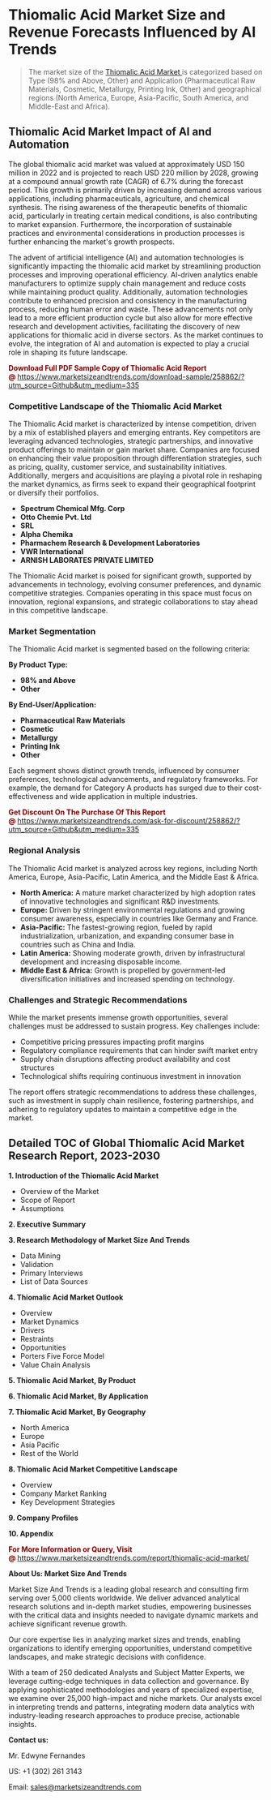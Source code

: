 <h1>Thiomalic Acid Market Size and Revenue Forecasts Influenced by AI Trends</h1><blockquote><p>The market size of the <a href="https://www.marketsizeandtrends.com/download-sample/258862/?utm_source=Github&amp;utm_medium=335" target="_blank">Thiomalic Acid Market </a>is categorized based on Type (98% and Above, Other) and Application (Pharmaceutical Raw Materials, Cosmetic, Metallurgy, Printing Ink, Other) and geographical regions (North America, Europe, Asia-Pacific, South America, and Middle-East and Africa).</p></blockquote><p><h2>Thiomalic Acid Market Impact of AI and Automation</h2><p>The global thiomalic acid market was valued at approximately USD 150 million in 2022 and is projected to reach USD 220 million by 2028, growing at a compound annual growth rate (CAGR) of 6.7% during the forecast period. This growth is primarily driven by increasing demand across various applications, including pharmaceuticals, agriculture, and chemical synthesis. The rising awareness of the therapeutic benefits of thiomalic acid, particularly in treating certain medical conditions, is also contributing to market expansion. Furthermore, the incorporation of sustainable practices and environmental considerations in production processes is further enhancing the market's growth prospects.</p><p>The advent of artificial intelligence (AI) and automation technologies is significantly impacting the thiomalic acid market by streamlining production processes and improving operational efficiency. AI-driven analytics enable manufacturers to optimize supply chain management and reduce costs while maintaining product quality. Additionally, automation technologies contribute to enhanced precision and consistency in the manufacturing process, reducing human error and waste. These advancements not only lead to a more efficient production cycle but also allow for more effective research and development activities, facilitating the discovery of new applications for thiomalic acid in diverse sectors. As the market continues to evolve, the integration of AI and automation is expected to play a crucial role in shaping its future landscape.</p></p><p><strong><span style="color: #800000;">Download Full PDF Sample Copy of Thiomalic Acid Report @</span>&nbsp;</strong><a href="https://www.marketsizeandtrends.com/download-sample/258862/?utm_source=Github&amp;utm_medium=335">https://www.marketsizeandtrends.com/download-sample/258862/?utm_source=Github&amp;utm_medium=335</a></p><h3>Competitive Landscape of the Thiomalic Acid Market</h3><p>The Thiomalic Acid market is characterized by intense competition, driven by a mix of established players and emerging entrants. Key competitors are leveraging advanced technologies, strategic partnerships, and innovative product offerings to maintain or gain market share. Companies are focused on enhancing their value proposition through differentiation strategies, such as pricing, quality, customer service, and sustainability initiatives. Additionally, mergers and acquisitions are playing a pivotal role in reshaping the market dynamics, as firms seek to expand their geographical footprint or diversify their portfolios.</p><p><strong><p><ul><li>Spectrum Chemical Mfg. Corp </li><li> Otto Chemie Pvt. Ltd </li><li> SRL </li><li> Alpha Chemika </li><li> Pharmachem Research & Development Laboratories </li><li> VWR International </li><li> ARNISH LABORATES PRIVATE LIMITED</p></li></ul></p></strong></p><p>The Thiomalic Acid market is poised for significant growth, supported by advancements in technology, evolving consumer preferences, and dynamic competitive strategies. Companies operating in this space must focus on innovation, regional expansions, and strategic collaborations to stay ahead in this competitive landscape.</p><h3>Market Segmentation</h3><p>The Thiomalic Acid market is segmented based on the following criteria:</p><p><strong>By Product Type:</strong></p><p><strong><p><ul><li>98% and Above </li><li> Other</p></li></ul></p></strong></p><p><strong>By End-User/Application:</strong></p><p><strong><p><ul><li>Pharmaceutical Raw Materials </li><li> Cosmetic </li><li> Metallurgy </li><li> Printing Ink </li><li> Other</p></li></ul></p></strong></p><p>Each segment shows distinct growth trends, influenced by consumer preferences, technological advancements, and regulatory frameworks. For example, the demand for Category A products has surged due to their cost-effectiveness and wide application in multiple industries.</p><p><strong><span style="color: #800000;">Get Discount On The Purchase Of This Report @&nbsp;</span></strong><a href="https://www.marketsizeandtrends.com/ask-for-discount/258862/?utm_source=Github&amp;utm_medium=335">https://www.marketsizeandtrends.com/ask-for-discount/258862/?utm_source=Github&amp;utm_medium=335</a></p><h3>Regional Analysis</h3><p>The Thiomalic Acid market is analyzed across key regions, including North America, Europe, Asia-Pacific, Latin America, and the Middle East &amp; Africa.</p><ul><li><strong>North America:</strong> A mature market characterized by high adoption rates of innovative technologies and significant R&amp;D investments.</li><li><strong>Europe:</strong> Driven by stringent environmental regulations and growing consumer awareness, especially in countries like Germany and France.</li><li><strong>Asia-Pacific:</strong> The fastest-growing region, fueled by rapid industrialization, urbanization, and expanding consumer base in countries such as China and India.</li><li><strong>Latin America:</strong> Showing moderate growth, driven by infrastructural development and increasing disposable income.</li><li><strong>Middle East &amp; Africa:</strong> Growth is propelled by government-led diversification initiatives and increased spending on technology.</li></ul><h3>Challenges and Strategic Recommendations</h3><p>While the market presents immense growth opportunities, several challenges must be addressed to sustain progress. Key challenges include:</p><ul><li>Competitive pricing pressures impacting profit margins</li><li>Regulatory compliance requirements that can hinder swift market entry</li><li>Supply chain disruptions affecting product availability and cost structures</li><li>Technological shifts requiring continuous investment in innovation</li></ul><p>The report offers strategic recommendations to address these challenges, such as investment in supply chain resilience, fostering partnerships, and adhering to regulatory updates to maintain a competitive edge in the market.</p><h2>Detailed TOC of Global Thiomalic Acid Market Research Report, 2023-2030</h2><p><strong>1. Introduction of the Thiomalic Acid Market</strong></p><ul><li>Overview of the Market</li><li>Scope of Report</li><li>Assumptions&nbsp;</li></ul><p><strong>2. Executive Summary</strong></p><p><strong>3. Research Methodology of <strong>Market Size And Trends</strong></strong></p><ul><li>Data Mining</li><li>Validation</li><li>Primary Interviews</li><li>List of Data Sources&nbsp;</li></ul><p><strong>4. Thiomalic Acid Market Outlook</strong></p><ul><li>Overview</li><li>Market Dynamics</li><li>Drivers</li><li>Restraints</li><li>Opportunities</li><li>Porters Five Force Model</li><li>Value Chain Analysis&nbsp;</li></ul><p><strong>5. Thiomalic Acid Market, By Product</strong></p><p><strong>6. Thiomalic Acid Market, By Application</strong></p><p><strong>7. Thiomalic Acid Market, By Geography</strong></p><ul><li>North America</li><li>Europe</li><li>Asia Pacific</li><li>Rest of the World&nbsp;</li></ul><p><strong>8. Thiomalic Acid Market Competitive Landscape</strong></p><ul><li>Overview</li><li>Company Market Ranking</li><li>Key Development Strategies&nbsp;</li></ul><p><strong>9. Company Profiles</strong></p><p><strong>10. Appendix</strong></p><p><strong><span style="color: #800000;">For More Information or Query, Visit @&nbsp;</span></strong><a href="https://www.marketsizeandtrends.com/report/thiomalic-acid-market/">https://www.marketsizeandtrends.com/report/thiomalic-acid-market/</a></p><p></p><p><strong>About Us:&nbsp;Market Size And Trends</strong></p><p>Market Size And Trends&nbsp;is a leading global research and consulting firm serving over 5,000 clients worldwide. We deliver advanced analytical research solutions and in-depth market studies, empowering businesses with the critical data and insights needed to navigate dynamic markets and achieve significant revenue growth.</p><p>Our core expertise lies in analyzing market sizes and trends, enabling organizations to identify emerging opportunities, understand competitive landscapes, and make strategic decisions with confidence.</p><p>With a team of 250 dedicated Analysts and Subject Matter Experts, we leverage cutting-edge techniques in data collection and governance. By applying sophisticated methodologies and years of specialized expertise, we examine over 25,000 high-impact and niche markets. Our analysts excel in interpreting trends and patterns, integrating modern data analytics with industry-leading research approaches to produce precise, actionable insights.</p><p><strong>Contact us:</strong></p><p>Mr. Edwyne Fernandes</p><p>US: +1 (302) 261 3143</p><p>Email: <a href="mailto:sales@marketsizeandtrends.com">sales@marketsizeandtrends.com</a>&nbsp;</p>
